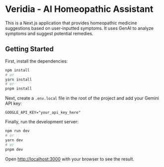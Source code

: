 # Veridia - AI Homeopathic Assistant

This is a Next.js application that provides homeopathic medicine suggestions based on user-inputted symptoms. It uses GenAI to analyze symptoms and suggest potential remedies.

## Getting Started

First, install the dependencies:

```bash
npm install
# or
yarn install
# or
pnpm install
```

Next, create a `.env.local` file in the root of the project and add your Gemini API key:

```
GOOGLE_API_KEY="your_api_key_here"
```

Finally, run the development server:

```bash
npm run dev
# or
yarn dev
# or
pnpm dev
```

Open [http://localhost:3000](http://localhost:3000) with your browser to see the result.

